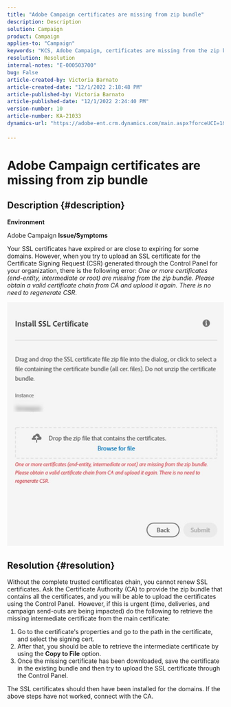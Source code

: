 ```yaml
---
title: "Adobe Campaign certificates are missing from zip bundle"
description: Description
solution: Campaign
product: Campaign
applies-to: "Campaign"
keywords: "KCS, Adobe Campaign, certificates are missing from the zip bundle, ssl, domain, control panel"
resolution: Resolution
internal-notes: "E-000503700"
bug: False
article-created-by: Victoria Barnato
article-created-date: "12/1/2022 2:18:48 PM"
article-published-by: Victoria Barnato
article-published-date: "12/1/2022 2:24:40 PM"
version-number: 10
article-number: KA-21033
dynamics-url: "https://adobe-ent.crm.dynamics.com/main.aspx?forceUCI=1&pagetype=entityrecord&etn=knowledgearticle&id=23c61810-8371-ed11-9562-6045bd0061cb"

---
```

# Adobe Campaign certificates are missing from zip bundle

## Description {#description}

<b>Environment</b>

Adobe Campaign
<b>Issue/Symptoms</b>

Your SSL certificates have expired or are close to expiring for some domains. However, when you try to upload an SSL certificate for the Certificate Signing Request (CSR) generated through the Control Panel for your organization, there is the following error: *One or more certificates (end-entity, intermediate or root) are missing from the zip bundle. Please obtain a valid certificate chain from CA and upload it again. There is no need to regenerate CSR*.


 ![](assets/___24c61810-8371-ed11-9562-6045bd0061cb___.png)


## Resolution {#resolution}


Without the complete trusted certificates chain, you cannot renew SSL certificates. Ask the Certificate Authority (CA) to provide the zip bundle that contains all the certificates, and you will be able to upload the certificates using the Control Panel.  However, if this is urgent (time, deliveries, and campaign send-outs are being impacted) do the following to ​​​​​​retrieve the missing intermediate certificate from the main certificate:

1. Go to the certificate's properties and go to the path in the certificate, and select the signing cert.
2. After that, you should be able to retrieve the intermediate certificate by using the <b>Copy to File</b> option.
3. Once the missing certificate has been downloaded, save the certificate in the existing bundle and then try to upload the SSL certificate through the Control Panel.


The SSL certificates should then have been installed for the domains. If the above steps have not worked, connect with the CA.
